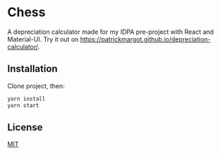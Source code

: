 # Chess
A depreciation calculator made for my IDPA pre-project with React and Material-UI.
Try it out on https://patrickmargot.github.io/depreciation-calculator/.

## Installation

Clone project, then:

```bash
yarn install
yarn start
```


## License
[MIT](https://choosealicense.com/licenses/mit/)
